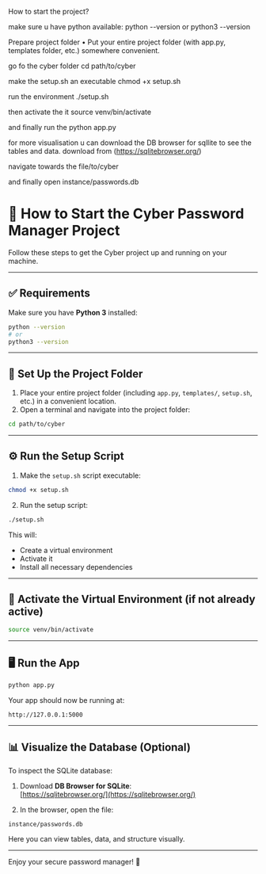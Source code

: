 How to start the project?

make sure u have python available:
python --version
or
python3 --version

Prepare project folder
• Put your entire project folder (with app.py, templates folder, etc.) somewhere convenient.

go fo the cyber folder
cd path/to/cyber

make the setup.sh an executable
chmod +x setup.sh

run the environment
./setup.sh

then activate the it
source venv/bin/activate

and finally run the python app.py

for more visualisation u can download the DB browser for sqllite to see the tables and data.
download from (https://sqlitebrowser.org/)

navigate towards the file/to/cyber

and finally
open instance/passwords.db

# 🚀 How to Start the Cyber Password Manager Project

Follow these steps to get the Cyber project up and running on your machine.

---

## ✅ Requirements

Make sure you have **Python 3** installed:

```bash
python --version
# or
python3 --version
```

---

## 📁 Set Up the Project Folder

1. Place your entire project folder (including `app.py`, `templates/`, `setup.sh`, etc.) in a convenient location.
2. Open a terminal and navigate into the project folder:

```bash
cd path/to/cyber
```

---

## ⚙️ Run the Setup Script

1. Make the `setup.sh` script executable:

```bash
chmod +x setup.sh
```

2. Run the setup script:

```bash
./setup.sh
```

This will:

- Create a virtual environment
- Activate it
- Install all necessary dependencies

---

## 🧠 Activate the Virtual Environment (if not already active)

```bash
source venv/bin/activate
```

---

## 🖥️ Run the App

```bash
python app.py
```

Your app should now be running at:

```
http://127.0.0.1:5000
```

---

## 📊 Visualize the Database (Optional)

To inspect the SQLite database:

1. Download **DB Browser for SQLite**:  
   [https://sqlitebrowser.org/](https://sqlitebrowser.org/)

2. In the browser, open the file:

```
instance/passwords.db
```

Here you can view tables, data, and structure visually.

---

Enjoy your secure password manager! 🔐

